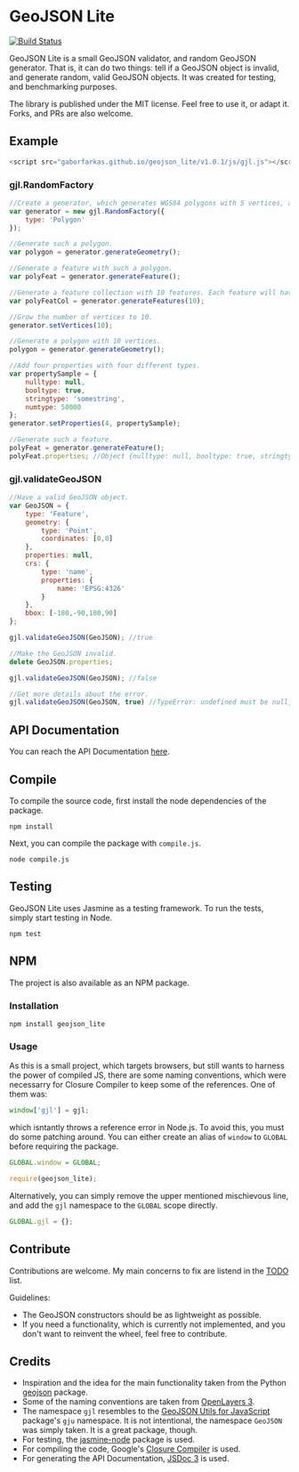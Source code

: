 # GeoJSON Lite

[![Build Status](https://travis-ci.org/GaborFarkas/geojson_lite.svg?branch=master)](https://travis-ci.org/GaborFarkas/geojson_lite)

GeoJSON Lite is a small GeoJSON validator, and random GeoJSON generator. That is, it can do two things: tell if a GeoJSON object is invalid, and generate random, valid GeoJSON objects. It was created for testing, and benchmarking purposes.

The library is published under the MIT license. Feel free to use it, or adapt it. Forks, and PRs are also welcome.

## Example

``` javascript
<script src="gaborfarkas.github.io/geojson_lite/v1.0.1/js/gjl.js"></script>
```

### gjl.RandomFactory

``` javascript
//Create a generator, which generates WGS84 polygons with 5 vertices, and no properties.
var generator = new gjl.RandomFactory({
    type: 'Polygon'
});

//Generate such a polygon.
var polygon = generator.generateGeometry();

//Generate a feature with such a polygon.
var polyFeat = generator.generateFeature();

//Generate a feature collection with 10 features. Each feature will have a polygon with 5 vertices.
var polyFeatCol = generator.generateFeatures(10);

//Grow the number of vertices to 10.
generator.setVertices(10);

//Generate a polygon with 10 vertices.
polygon = generator.generateGeometry();

//Add four properties with four different types.
var propertySample = {
    nulltype: null,
    booltype: true,
    stringtype: 'somestring',
    numtype: 50000
};
generator.setProperties(4, propertySample);

//Generate such a feature.
polyFeat = generator.generateFeature();
polyFeat.properties; //Object {nulltype: null, booltype: true, stringtype: "7wra8rydjg", numtype: 69972}
```

### gjl.validateGeoJSON

``` javascript
//Have a valid GeoJSON object.
var GeoJSON = {
    type: 'Feature',
    geometry: {
        type: 'Point',
        coordinates: [0,0]
    },
    properties: null,
    crs: {
        type: 'name',
        properties: {
            name: 'EPSG:4326'
        }
    },
    bbox: [-180,-90,180,90]
};

gjl.validateGeoJSON(GeoJSON); //true

//Make the GeoJSON invalid.
delete GeoJSON.properties;

gjl.validateGeoJSON(GeoJSON); //false

//Get more details about the error.
gjl.validateGeoJSON(GeoJSON, true) //TypeError: undefined must be null, or an object.
```

## API Documentation

You can reach the API Documentation [here](http://gaborfarkas.github.io/geojson_lite/v1.0.1/api).

## Compile

To compile the source code, first install the node dependencies of the package.

`npm install`

Next, you can compile the package with `compile.js`.

`node compile.js`

## Testing

GeoJSON Lite uses Jasmine as a testing framework. To run the tests, simply start testing in Node.

`npm test`

## NPM

The project is also available as an NPM package.

### Installation

`npm install geojson_lite`

### Usage

As this is a small project, which targets browsers, but still wants to harness the power of compiled JS, there are some naming conventions,
 which were necessarry for Closure Compiler to keep some of the references. One of them was:

``` javascript
window['gjl'] = gjl;
```

which isntantly throws a reference error in Node.js. To avoid this, you must do some patching around. You can either create an alias of `window` 
to `GLOBAL` before requiring the package.

``` javascript
GLOBAL.window = GLOBAL;

require(geojson_lite);
```

Alternatively, you can simply remove the upper mentioned mischievous line, and add the `gjl` namespace to the `GLOBAL` scope directly.

``` javascript
GLOBAL.gjl = {};
```

## Contribute

Contributions are welcome. My main concerns to fix are listend in the [TODO](TODO.md) list.

Guidelines:

- The GeoJSON constructors should be as lightweight as possible.
- If you need a functionality, which is currently not implemented, and you don't want to reinvent the wheel, feel free to contribute.

## Credits

- Inspiration and the idea for the main functionality taken from the Python [geojson](https://pypi.python.org/pypi/geojson/) package.
- Some of the naming conventions are taken from [OpenLayers 3](https://github.com/openlayers/ol3).
- The namespace `gjl` resembles to the [GeoJSON Utils for JavaScript](https://github.com/maxogden/geojson-js-utils) package's `gju` namespace. It is not intentional, the namespace `GeoJSON` was simply taken. It is a great package, though.
- For testing, the [jasmine-node](https://github.com/mhevery/jasmine-node) package is used.
- For compiling the code, Google's [Closure Compiler](https://github.com/google/closure-compiler) is used.
- For generating the API Documentation, [JSDoc 3](https://github.com/jsdoc3/jsdoc) is used.

